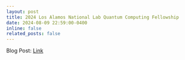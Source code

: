 ```yaml
---
layout: post
title: 2024 Los Alamos National Lab Quantum Computing Fellowship
date: 2024-08-09 22:59:00-0400
inline: false
related_posts: false
---
```


Blog Post: <a href='https://pennylane.ai/blog/2025/06/from-summer-school-to-state-of-the-art-xanadu-lanl-and-quantum-compilation'>Link</a>